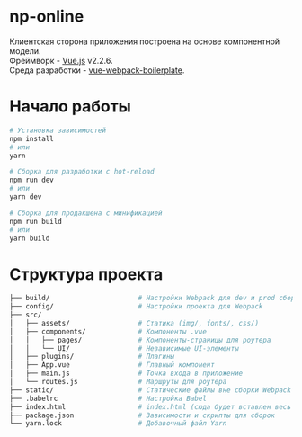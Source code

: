 # np-online

Клиентская сторона приложения построена на основе компонентной модели.  
Фреймворк - [Vue.js](https://ru.vuejs.org) v2.2.6.  
Среда разработки - [vue-webpack-boilerplate](https://github.com/vuejs-templates/webpack).

# Начало работы

``` bash
# Установка зависимостей
npm install
# или
yarn

# Сборка для разработки с hot-reload
npm run dev
# или
yarn dev

# Сборка для продакшена с минификацией
npm run build
# или
yarn build
```

# Структура проекта

``` bash
├── build/                      # Настройки Webpack для dev и prod сборок
├── config/                     # Настройки проекта для Webpack
├── src/
│   ├── assets/                 # Статика (img/, fonts/, css/)
│   ├── components/             # Компоненты .vue
│   │   ├── pages/              # Компоненты-страницы для роутера
│   │   └── UI/                 # Независимые UI-элементы
│   ├── plugins/                # Плагины
│   ├── App.vue                 # Главный компонент
│   ├── main.js                 # Точка входа в приложение
│   └── routes.js               # Маршруты для роутера
├── static/                     # Статические файлы вне сборки Webpack (папка будет скопирована на продакшен)
├── .babelrc                    # Настройка Babel
├── index.html                  # index.html (сюда будет вставлен весь код при продакшен-сборке)
├── package.json                # Зависимости и скрипты для сборок
└── yarn.lock                   # Добавочный файл Yarn
```
